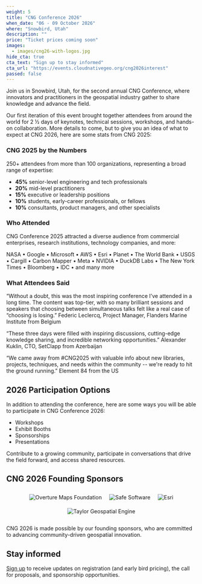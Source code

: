 ```yaml
---
weight: 5
title: "CNG Conference 2026"
when_date: "06 - 09 October 2026"
where: "Snowbird, Utah"
description: ""
price: "Ticket prices coming soon"
images:
  - images/cng26-with-logos.jpg
hide_cta: true
cta_text: "Sign up to stay informed"
cta_url: "https://events.cloudnativegeo.org/cng2026interest"
passed: false
---
```


Join us in Snowbird, Utah, for the second annual CNG Conference, where innovators and practitioners in the geospatial industry gather to share knowledge and advance the field.  

Our first iteration of this event brought together attendees from around the world for 2 ½ days of keynotes, technical sessions, workshops, and hands-on collaboration. More details to come, but to give you an idea of what to expect at CNG 2026, here are some stats from CNG 2025:

### CNG 2025 by the Numbers

250+ attendees from more than 100 organizations, representing a broad range of expertise:

- **45%** senior-level engineering and tech professionals
- **20%** mid-level practitioners
- **15%** executive or leadership positions
- **10%** students, early-career professionals, or fellows
- **10%** consultants, product managers, and other specialists

### Who Attended

CNG Conference 2025 attracted a diverse audience from commercial enterprises, research institutions, technology companies, and more:

NASA • Google • Microsoft • AWS • Esri • Planet • The World Bank • USGS • Cargill • Carbon Mapper • Meta • NVIDIA • DuckDB Labs • The New York Times • Bloomberg • IDC • and many more

### What Attendees Said

“Without a doubt, this was the most inspiring conference I’ve attended in a long time. The content was top-tier, with so many brilliant sessions and speakers that choosing between simultaneous talks felt like a real case of “choosing is losing.”  Federic Leclercq, Project Manager, Flanders Marine Institute from Belgium

“These three days were filled with inspiring discussions, cutting-edge knowledge sharing, and incredible networking opportunities.” Alexander Kuklin, CTO, SetClapp from Azerbaijan

“We came away from \#CNG2025 with valuable info about new libraries, projects, techniques, and needs within the community \-- we're ready to hit the ground running.” Element 84 from the US 

## **2026 Participation Options**

In addition to attending the conference, here are some ways you will be able to participate in CNG Conference 2026:

- Workshops  
- Exhibit Booths  
- Sponsorships  
- Presentations  

Contribute to a growing community, participate in conversations that drive the field forward, and access shared resources.

## **CNG 2026 Founding Sponsors**  

<div class="sponsor-logos" style="display: flex; gap: 20px; align-items: center; flex-wrap: wrap; justify-content: center; margin: 2em 0;">
<img src="/img/funders/omf.svg" alt="Overture Maps Foundation">
<img src="/img/funders/safe.svg" alt="Safe Software">
<img src="/img/funders/esri.svg" alt="Esri">
<img src="/img/funders/tge.svg" alt="Taylor Geospatial Engine">
</div>

CNG 2026 is made possible by our founding sponsors, who are committed to advancing community-driven geospatial innovation.



## **Stay informed**

[Sign up](https://events.cloudnativegeo.org/cng2026interest) to receive updates on registration (and early bird pricing), the call for proposals, and sponsorship opportunities.
